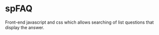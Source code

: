 # spFAQ
Front-end javascript and css which allows searching of list questions that display the answer.
